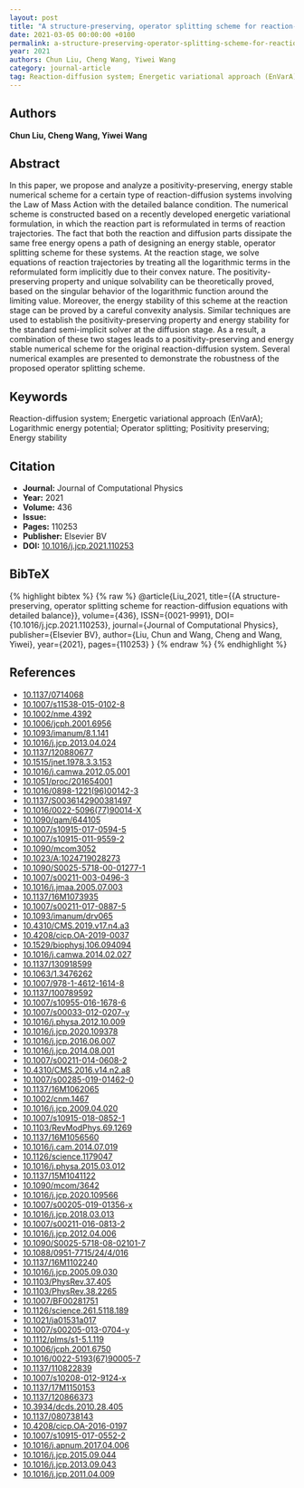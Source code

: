 ```yaml
---
layout: post
title: "A structure-preserving, operator splitting scheme for reaction-diffusion equations with detailed balance"
date: 2021-03-05 00:00:00 +0100
permalink: a-structure-preserving-operator-splitting-scheme-for-reaction-diffusion-equations-with-detailed-balance
year: 2021
authors: Chun Liu, Cheng Wang, Yiwei Wang
category: journal-article
tag: Reaction-diffusion system; Energetic variational approach (EnVarA); Logarithmic energy potential; Operator splitting; Positivity preserving; Energy stability
---
```

 
## Authors
**Chun Liu, Cheng Wang, Yiwei Wang**
 
## Abstract
In this paper, we propose and analyze a positivity-preserving, energy stable numerical scheme for a certain type of reaction-diffusion systems involving the Law of Mass Action with the detailed balance condition. The numerical scheme is constructed based on a recently developed energetic variational formulation, in which the reaction part is reformulated in terms of reaction trajectories. The fact that both the reaction and diffusion parts dissipate the same free energy opens a path of designing an energy stable, operator splitting scheme for these systems. At the reaction stage, we solve equations of reaction trajectories by treating all the logarithmic terms in the reformulated form implicitly due to their convex nature. The positivity-preserving property and unique solvability can be theoretically proved, based on the singular behavior of the logarithmic function around the limiting value. Moreover, the energy stability of this scheme at the reaction stage can be proved by a careful convexity analysis. Similar techniques are used to establish the positivity-preserving property and energy stability for the standard semi-implicit solver at the diffusion stage. As a result, a combination of these two stages leads to a positivity-preserving and energy stable numerical scheme for the original reaction-diffusion system. Several numerical examples are presented to demonstrate the robustness of the proposed operator splitting scheme.
 
## Keywords
Reaction-diffusion system; Energetic variational approach (EnVarA); Logarithmic energy potential; Operator splitting; Positivity preserving; Energy stability
 
## Citation
- **Journal:** Journal of Computational Physics
- **Year:** 2021
- **Volume:** 436
- **Issue:** 
- **Pages:** 110253
- **Publisher:** Elsevier BV
- **DOI:** [10.1016/j.jcp.2021.110253](https://doi.org/10.1016/j.jcp.2021.110253)
 
## BibTeX
{% highlight bibtex %}
{% raw %}
@article{Liu_2021,
  title={{A structure-preserving, operator splitting scheme for reaction-diffusion equations with detailed balance}},
  volume={436},
  ISSN={0021-9991},
  DOI={10.1016/j.jcp.2021.110253},
  journal={Journal of Computational Physics},
  publisher={Elsevier BV},
  author={Liu, Chun and Wang, Cheng and Wang, Yiwei},
  year={2021},
  pages={110253}
}
{% endraw %}
{% endhighlight %}
 
## References
- [10.1137/0714068](https://doi.org/10.1137/0714068)
- [10.1007/s11538-015-0102-8](https://doi.org/10.1007/s11538-015-0102-8)
- [10.1002/nme.4392](https://doi.org/10.1002/nme.4392)
- [10.1006/jcph.2001.6956](https://doi.org/10.1006/jcph.2001.6956)
- [10.1093/imanum/8.1.141](https://doi.org/10.1093/imanum/8.1.141)
- [10.1016/j.jcp.2013.04.024](https://doi.org/10.1016/j.jcp.2013.04.024)
- [10.1137/120880677](https://doi.org/10.1137/120880677)
- [10.1515/jnet.1978.3.3.153](https://doi.org/10.1515/jnet.1978.3.3.153)
- [10.1016/j.camwa.2012.05.001](https://doi.org/10.1016/j.camwa.2012.05.001)
- [10.1051/proc/201654001](https://doi.org/10.1051/proc/201654001)
- [10.1016/0898-1221(96)00142-3](https://doi.org/10.1016/0898-1221(96)00142-3)
- [10.1137/S0036142900381497](https://doi.org/10.1137/S0036142900381497)
- [10.1016/0022-5096(77)90014-X](https://doi.org/10.1016/0022-5096(77)90014-X)
- [10.1090/qam/644105](https://doi.org/10.1090/qam/644105)
- [10.1007/s10915-017-0594-5](https://doi.org/10.1007/s10915-017-0594-5)
- [10.1007/s10915-011-9559-2](https://doi.org/10.1007/s10915-011-9559-2)
- [10.1090/mcom3052](https://doi.org/10.1090/mcom3052)
- [10.1023/A:1024719028273](https://doi.org/10.1023/A:1024719028273)
- [10.1090/S0025-5718-00-01277-1](https://doi.org/10.1090/S0025-5718-00-01277-1)
- [10.1007/s00211-003-0496-3](https://doi.org/10.1007/s00211-003-0496-3)
- [10.1016/j.jmaa.2005.07.003](https://doi.org/10.1016/j.jmaa.2005.07.003)
- [10.1137/16M1073935](https://doi.org/10.1137/16M1073935)
- [10.1007/s00211-017-0887-5](https://doi.org/10.1007/s00211-017-0887-5)
- [10.1093/imanum/drv065](https://doi.org/10.1093/imanum/drv065)
- [10.4310/CMS.2019.v17.n4.a3](https://doi.org/10.4310/CMS.2019.v17.n4.a3)
- [10.4208/cicp.OA-2019-0037](https://doi.org/10.4208/cicp.OA-2019-0037)
- [10.1529/biophysj.106.094094](https://doi.org/10.1529/biophysj.106.094094)
- [10.1016/j.camwa.2014.02.027](https://doi.org/10.1016/j.camwa.2014.02.027)
- [10.1137/130918599](https://doi.org/10.1137/130918599)
- [10.1063/1.3476262](https://doi.org/10.1063/1.3476262)
- [10.1007/978-1-4612-1614-8](https://doi.org/10.1007/978-1-4612-1614-8)
- [10.1137/100789592](https://doi.org/10.1137/100789592)
- [10.1007/s10955-016-1678-6](https://doi.org/10.1007/s10955-016-1678-6)
- [10.1007/s00033-012-0207-y](https://doi.org/10.1007/s00033-012-0207-y)
- [10.1016/j.physa.2012.10.009](https://doi.org/10.1016/j.physa.2012.10.009)
- [10.1016/j.jcp.2020.109378](https://doi.org/10.1016/j.jcp.2020.109378)
- [10.1016/j.jcp.2016.06.007](https://doi.org/10.1016/j.jcp.2016.06.007)
- [10.1016/j.jcp.2014.08.001](https://doi.org/10.1016/j.jcp.2014.08.001)
- [10.1007/s00211-014-0608-2](https://doi.org/10.1007/s00211-014-0608-2)
- [10.4310/CMS.2016.v14.n2.a8](https://doi.org/10.4310/CMS.2016.v14.n2.a8)
- [10.1007/s00285-019-01462-0](https://doi.org/10.1007/s00285-019-01462-0)
- [10.1137/16M1062065](https://doi.org/10.1137/16M1062065)
- [10.1002/cnm.1467](https://doi.org/10.1002/cnm.1467)
- [10.1016/j.jcp.2009.04.020](https://doi.org/10.1016/j.jcp.2009.04.020)
- [10.1007/s10915-018-0852-1](https://doi.org/10.1007/s10915-018-0852-1)
- [10.1103/RevModPhys.69.1269](https://doi.org/10.1103/RevModPhys.69.1269)
- [10.1137/16M1056560](https://doi.org/10.1137/16M1056560)
- [10.1016/j.cam.2014.07.019](https://doi.org/10.1016/j.cam.2014.07.019)
- [10.1126/science.1179047](https://doi.org/10.1126/science.1179047)
- [10.1016/j.physa.2015.03.012](https://doi.org/10.1016/j.physa.2015.03.012)
- [10.1137/15M1041122](https://doi.org/10.1137/15M1041122)
- [10.1090/mcom/3642](https://doi.org/10.1090/mcom/3642)
- [10.1016/j.jcp.2020.109566](https://doi.org/10.1016/j.jcp.2020.109566)
- [10.1007/s00205-019-01356-x](https://doi.org/10.1007/s00205-019-01356-x)
- [10.1016/j.jcp.2018.03.013](https://doi.org/10.1016/j.jcp.2018.03.013)
- [10.1007/s00211-016-0813-2](https://doi.org/10.1007/s00211-016-0813-2)
- [10.1016/j.jcp.2012.04.006](https://doi.org/10.1016/j.jcp.2012.04.006)
- [10.1090/S0025-5718-08-02101-7](https://doi.org/10.1090/S0025-5718-08-02101-7)
- [10.1088/0951-7715/24/4/016](https://doi.org/10.1088/0951-7715/24/4/016)
- [10.1137/16M1102240](https://doi.org/10.1137/16M1102240)
- [10.1016/j.jcp.2005.09.030](https://doi.org/10.1016/j.jcp.2005.09.030)
- [10.1103/PhysRev.37.405](https://doi.org/10.1103/PhysRev.37.405)
- [10.1103/PhysRev.38.2265](https://doi.org/10.1103/PhysRev.38.2265)
- [10.1007/BF00281751](https://doi.org/10.1007/BF00281751)
- [10.1126/science.261.5118.189](https://doi.org/10.1126/science.261.5118.189)
- [10.1021/ja01531a017](https://doi.org/10.1021/ja01531a017)
- [10.1007/s00205-013-0704-y](https://doi.org/10.1007/s00205-013-0704-y)
- [10.1112/plms/s1-5.1.119](https://doi.org/10.1112/plms/s1-5.1.119)
- [10.1006/jcph.2001.6750](https://doi.org/10.1006/jcph.2001.6750)
- [10.1016/0022-5193(67)90005-7](https://doi.org/10.1016/0022-5193(67)90005-7)
- [10.1137/110822839](https://doi.org/10.1137/110822839)
- [10.1007/s10208-012-9124-x](https://doi.org/10.1007/s10208-012-9124-x)
- [10.1137/17M1150153](https://doi.org/10.1137/17M1150153)
- [10.1137/120866373](https://doi.org/10.1137/120866373)
- [10.3934/dcds.2010.28.405](https://doi.org/10.3934/dcds.2010.28.405)
- [10.1137/080738143](https://doi.org/10.1137/080738143)
- [10.4208/cicp.OA-2016-0197](https://doi.org/10.4208/cicp.OA-2016-0197)
- [10.1007/s10915-017-0552-2](https://doi.org/10.1007/s10915-017-0552-2)
- [10.1016/j.apnum.2017.04.006](https://doi.org/10.1016/j.apnum.2017.04.006)
- [10.1016/j.jcp.2015.09.044](https://doi.org/10.1016/j.jcp.2015.09.044)
- [10.1016/j.jcp.2013.09.043](https://doi.org/10.1016/j.jcp.2013.09.043)
- [10.1016/j.jcp.2011.04.009](https://doi.org/10.1016/j.jcp.2011.04.009)

